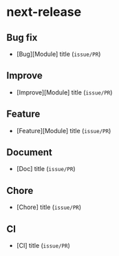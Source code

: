 # next-release

## Bug fix

- [Bug][Module] title (`issue/PR`)

## Improve

- [Improve][Module] title (`issue/PR`)

## Feature

- [Feature][Module] title (`issue/PR`)

## Document

- [Doc] title (`issue/PR`)

## Chore

- [Chore] title (`issue/PR`)

## CI

- [CI] title (`issue/PR`)
